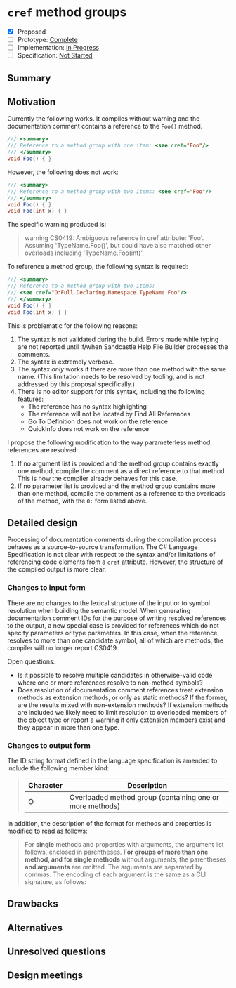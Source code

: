 ﻿# `cref` method groups

* [x] Proposed
* [ ] Prototype: [Complete](https://github.com/PROTOTYPE_OWNER/roslyn/BRANCH_NAME)
* [ ] Implementation: [In Progress](https://github.com/dotnet/roslyn/BRANCH_NAME)
* [ ] Specification: [Not Started](pr/1)

## Summary
[summary]: #summary

<!-- One paragraph explanation of the feature. -->

## Motivation
[motivation]: #motivation

<!-- Why are we doing this? What use cases does it support? What is the expected outcome? -->

Currently the following works. It compiles without warning and the documentation comment contains a reference to the `Foo()` method.

``` csharp
/// <summary>
/// Reference to a method group with one item: <see cref="Foo"/>
/// </summary>
void Foo() { }
```

However, the following does not work:

``` csharp
/// <summary>
/// Reference to a method group with two items: <see cref="Foo"/>
/// </summary>
void Foo() { }
void Foo(int x) { }
```

The specific warning produced is:

> warning CS0419: Ambiguous reference in cref attribute: 'Foo'. Assuming 'TypeName.Foo()', but could have also matched other overloads including 'TypeName.Foo(int)'.

To reference a method group, the following syntax is required:

``` csharp
/// <summary>
/// Reference to a method group with two items:
/// <see cref="O:Full.Declaring.Namespace.TypeName.Foo"/>
/// </summary>
void Foo() { }
void Foo(int x) { }
```

This is problematic for the following reasons:
1. The syntax is not validated during the build. Errors made while typing are not reported until if/when Sandcastle Help File Builder processes the comments.
2. The syntax is extremely verbose.
3. The syntax *only* works if there are more than one method with the same name. (This limitation needs to be resolved by tooling, and is not addressed by this proposal specifically.)
4. There is no editor support for this syntax, including the following features:
    * The reference has no syntax highlighting
    * The reference will not be located by Find All References
    * Go To Definition does not work on the reference
    * QuickInfo does not work on the reference

I propose the following modification to the way parameterless method references are resolved:
1. If no argument list is provided and the method group contains exactly one method, compile the comment as a direct reference to that method. This is how the compiler already behaves for this case.
2. If no parameter list is provided and the method group contains more than one method, compile the comment as a reference to the overloads of the method, with the `O:` form listed above.

## Detailed design
[design]: #detailed-design

<!-- This is the bulk of the proposal. Explain the design in enough detail for somebody familiar with the language to understand, and for somebody familiar with the compiler to implement,  and include examples of how the feature is used. This section can start out light before the prototyping phase but should get into specifics and corner-cases as the feature is iteratively designed and implemented. -->

Processing of documentation comments during the compilation process behaves as a source-to-source transformation. The C# Language Specification is not clear with respect to the syntax and/or limitations of referencing code elements from a `cref` attribute. However, the structure of the compiled output is more clear.

### Changes to input form

There are no changes to the lexical structure of the input or to symbol resolution when building the semantic model. When generating documentation comment IDs for the purpose of writing resolved references to the output, a new special case is provided for references which do not specify parameters or type parameters. In this case, when the reference resolves to more than one candidate symbol, all of which are methods, the compiler will no longer report CS0419.

Open questions:

* Is it possible to resolve multiple candidates in otherwise-valid code where one or more references resolve to non-method symbols?
* Does resolution of documentation comment references treat extension methods as extension methods, or only as static methods? If the former, are the results mixed with non-extension methods? If extension methods are included we likely need to limit resolution to overloaded members of the object type or report a warning if only extension members exist and they appear in more than one type.

### Changes to output form

The ID string format defined in the language specification is amended to include the following member kind:

> | Character | Description |
> | --- | --- |
> | O | Overloaded method group (containing one or more methods) |

In addition, the description of the format for methods and properties is modified to read as follows:

> For **single** methods and properties with arguments, the argument list follows, enclosed in parentheses. **For groups of more than one method, and for single methods** without arguments, the parentheses **and arguments** are omitted. The arguments are separated by commas. The encoding of each argument is the same as a CLI signature, as follows:

## Drawbacks
[drawbacks]: #drawbacks

<!-- Why should we *not* do this? -->

## Alternatives
[alternatives]: #alternatives

<!-- What other designs have been considered? What is the impact of not doing this? -->

## Unresolved questions
[unresolved]: #unresolved-questions

<!-- What parts of the design are still undecided? -->

## Design meetings

<!-- Link to design notes that affect this proposal, and describe in one sentence for each what changes they led to. -->

